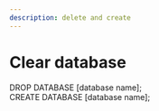 ```yaml
---
description: delete and create
---
```


# Clear database

DROP DATABASE \[database name];\
CREATE DATABASE \[database name];
